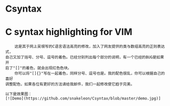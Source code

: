 # Csyntax
# C syntax highlighting for VIM

	    这是其于网上吴垠写的C语言语法高亮的修改，加入了网友提供的类与数组高亮的正则表达式，
	自己又加了括号、分号、逗号的着色。已经分别列出每个部分的说明，有一个已经的BUG是如果开
	启了"[]"的着色，就会出现红色色块。
	    你可以将"[]{}"写在一起着色，同样分号、逗号也是。我的配色很乱，你可以根据自己的喜好
	调整配色，如果各位有更好的方法请给我邮件，我们一起修改使它趋于完美。

	以下是效果图：
	[![Demo](https://github.com/snakeleon/Csyntax/blob/master/demo.jpg)]
